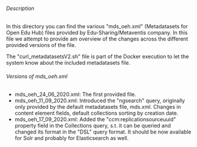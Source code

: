 ###### Description
In this directory you can find the various "mds_oeh.xml" (Metadatasets for Open Edu Hub) files provided by Edu-Sharing/Metaventis company. In this file we attempt to provide am overview of the changes across the different provided versions of the file.

The "curl_metadatasetsV2.sh" file is part of the Docker execution to let the system know about the included metadatasets file.

###### Versions of mds_oeh.xml

- mds_oeh_24_06_2020.xml: The first provided file. 
- mds_oeh_11_09_2020.xml: Introduced the "ngsearch" query, originally only provided by the default metadatasets file, mds.xml. Changes in content element fields, default collections sorting by creation date. 
- mds_oeh_17_09_2020.xml: Added the "ccm:replicationsourceuuid" property field in the Collections query, s.t. it can be queried and changed its format in the "DSL" query format. It should be now available for Solr and probably for Elasticsearch as well.

